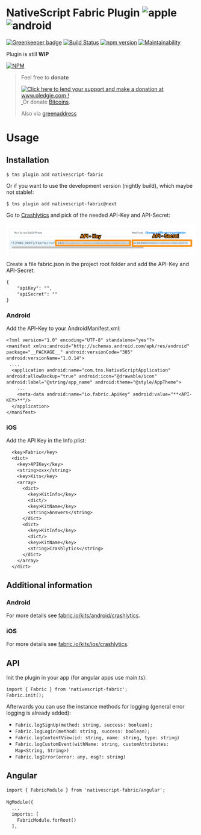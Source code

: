 # NativeScript Fabric Plugin ![apple](https://cdn3.iconfinder.com/data/icons/picons-social/57/16-apple-32.png) ![android](https://cdn4.iconfinder.com/data/icons/logos-3/228/android-32.png)

[![Greenkeeper badge](https://badges.greenkeeper.io/hypery2k/nativescript-fabric.svg)](https://greenkeeper.io/)
[![Build Status](https://travis-ci.org/hypery2k/nativescript-fabric.svg?branch=master)](https://travis-ci.org/hypery2k/nativescript-fabric)
[![npm version](https://badge.fury.io/js/nativescript-fabric.svg)](http://badge.fury.io/js/nativescript-fabric)
[![Maintainability](https://api.codeclimate.com/v1/badges/85a5fd560b331cd8922e/maintainability)](https://codeclimate.com/github/hypery2k/nativescript-fabric/maintainability)

Plugin is still **WIP**

[![NPM](https://nodei.co/npm/nativescript-fabric.png?downloads=true&downloadRank=true&stars=true)](https://nodei.co/npm/nativescript-fabric/)

> Feel free to **donate**
> 
> <a href='http://www.pledgie.com/campaigns/33053'><img alt='Click here to lend your support and make a donation at www.pledgie.com !' src='http://www.pledgie.com/campaigns/33053.png?skin_name=chrome' border='0' /></a>
> <a target="_blank" href="https://www.paypal.com/cgi-bin/webscr?cmd=_s-xclick&hosted_button_id=AGPGLZYNV6Y5S">
> <img alt="" border="0" src="https://www.paypalobjects.com/de_DE/DE/i/btn/btn_donateCC_LG.gif"/>
> </img></a>
> Or donate [Bitcoins](bitcoin:3NKtxw1SRYgess5ev4Ri54GekoAgkR213D).
> 
> Also via [greenaddress](https://greenaddress.it/pay/GA3ZPfh7As3Gc2oP6pQ1njxMij88u/)

# Usage




## Installation

```
$ tns plugin add nativescript-fabric
```

Or if you want to use the development version (nightly build), which maybe not stable!:

```
$ tns plugin add nativescript-fabric@next
```


Go to [Crashlytics](https://fabric.io/kits/ios/crashlytics/install) and pick of the needed API-Key and API-Secret:

![](etc/crashlytics_configuration.png)

Create a file fabric.json in the project root folder and add the API-Key and API-Secret: 

```
{
    "apiKey": "",
    "apiSecret": ""
}
```

### Android

Add the API-Key to your AndroidManifest.xml:

```
<?xml version="1.0" encoding="UTF-8" standalone="yes"?>
<manifest xmlns:android="http://schemas.android.com/apk/res/android" package="__PACKAGE__" android:versionCode="385" android:versionName="1.0.14">
 ....
  <application android:name="com.tns.NativeScriptApplication" android:allowBackup="true" android:icon="@drawable/icon" android:label="@string/app_name" android:theme="@style/AppTheme">
    ...
    <meta-data android:name="io.fabric.ApiKey" android:value="**<API-KEY>**"/>
  </application>
</manifest>

```

### iOS

Add the API Key in the Info.plist:
```
  <key>Fabric</key>
  <dict>
    <key>APIKey</key>
    <string>xxx</string>
    <key>Kits</key>
    <array>
      <dict>
        <key>KitInfo</key>
        <dict/>
        <key>KitName</key>
        <string>Answers</string>
      </dict>
      <dict>
        <key>KitInfo</key>
        <dict/>
        <key>KitName</key>
        <string>Crashlytics</string>
      </dict>
    </array>
  </dict>
```

## Additional information

### Android 

For more details see [fabric.io/kits/android/crashlytics](https://fabric.io/kits/android/crashlytics/install).

### iOS

For more details see [fabric.io/kits/ios/crashlytics](https://fabric.io/kits/ios/crashlytics/manual-install?step=1).

## API

Init the plugin in your app (for angular apps use main.ts):

```
import { Fabric } from 'nativescript-fabric';
Fabric.init();
```

Afterwards you can use the instance methods for logging (general error logging is already added):
* `Fabric.logSignUp(method: string, success: boolean);`
* `Fabric.logLogin(method: string, success: boolean);`
* `Fabric.logContentView(id: string, name: string, type: string)`
* `Fabric.logCustomEvent(withName: string, customAttributes: Map<String, String>)`
* `Fabric.logError(error: any, msg?: string)`


## Angular

```
import { FabricModule } from 'nativescript-fabric/angular';

NgModule({
  ...
  imports: [
    FabricModule.forRoot()
  ],

```

